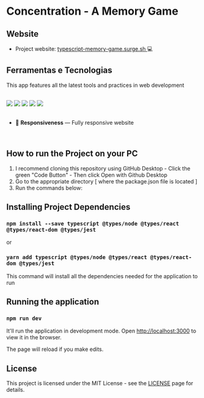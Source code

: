 
# Concentration - A Memory Game 

## Website
- Project website:  <a href="https://typescript-memory-game.surge.sh/" target="_blank"> typescript-memory-game.surge.sh </a> 💻 

## Ferramentas e Tecnologias

This app features all the latest tools and practices in web development
<br>
<br>
<div>
<img src="https://img.shields.io/badge/React-20232A?style=for-the-badge&logo=react&logoColor=61DAFB">
 <img src="https://img.shields.io/badge/TypeScript-007ACC?style=for-the-badge&logo=typescript&logoColor=white">
 <img src="https://img.shields.io/badge/CSS3-1572B6?style=for-the-badge&logo=css3&logoColor=white"> 
 <img src="https://img.shields.io/badge/styled--components-DB7093?style=for-the-badge&logo=styled-components&logoColor=white">
 <img src="https://img.shields.io/badge/HTML5-E34F26?style=for-the-badge&logo=html5&logoColor=white">  
 </div>
 <br>

- 📱  **Responsiveness** — Fully responsive website

<br>

## How to run the Project on your PC

1. I recommend cloning this repository using GitHub Desktop - Click the green "Code Button" - Then click Open with Github Desktop
2. Go to the appropriate directory [ where the package.json file is located ]
3. Run the commands below:


##  Installing Project Dependencies

### `npm install --save typescript @types/node @types/react @types/react-dom @types/jest`

or

### `yarn add typescript @types/node @types/react @types/react-dom @types/jest`


This command will install all the dependencies needed for the application to run
<br>


## Running the application

### `npm run dev`

It'll run the application in development mode.
Open [http://localhost:3000](http://localhost:3000) to view it in the browser.

The page will reload if you make edits.
<br>

## License

This project is licensed under the MIT License - see the [LICENSE](https://opensource.org/licenses/MIT) page for details.
